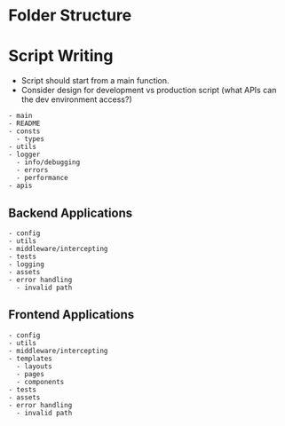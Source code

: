 # Folder Structure

# Script Writing

- Script should start from a main function.
- Consider design for development vs production script (what APIs can the dev environment access?)

```
- main
- README
- consts
  - types
- utils
- logger
  - info/debugging
  - errors
  - performance
- apis
```

## Backend Applications

```
- config
- utils
- middleware/intercepting
- tests
- logging
- assets
- error handling
  - invalid path
```

## Frontend Applications

```
- config
- utils
- middleware/intercepting
- templates
  - layouts
  - pages
  - components
- tests
- assets
- error handling
  - invalid path
```
